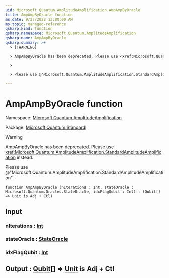 ```yaml
---
uid: Microsoft.Quantum.AmplitudeAmplification.AmpAmpByOracle
title: AmpAmpByOracle function
ms.date: 9/27/2022 12:00:00 AM
ms.topic: managed-reference
qsharp.kind: function
qsharp.namespace: Microsoft.Quantum.AmplitudeAmplification
qsharp.name: AmpAmpByOracle
qsharp.summary: >+
  > [!WARNING]

  > AmpAmpByOracle has been deprecated. Please use <xref:Microsoft.Quantum.AmplitudeAmplification.StandardAmplitudeAmplification> instead.

  >

  > Please use @"Microsoft.Quantum.AmplitudeAmplification.StandardAmplitudeAmplification".

---
```


# AmpAmpByOracle function

Namespace: [Microsoft.Quantum.AmplitudeAmplification](xref:Microsoft.Quantum.AmplitudeAmplification)

Package: [Microsoft.Quantum.Standard](https://nuget.org/packages/Microsoft.Quantum.Standard)


> [!WARNING]
> AmpAmpByOracle has been deprecated. Please use <xref:Microsoft.Quantum.AmplitudeAmplification.StandardAmplitudeAmplification> instead.
>
> Please use @"Microsoft.Quantum.AmplitudeAmplification.StandardAmplitudeAmplification".



```qsharp
function AmpAmpByOracle (nIterations : Int, stateOracle : Microsoft.Quantum.Oracles.StateOracle, idxFlagQubit : Int) : (Qubit[] => Unit is Adj + Ctl)
```


## Input

### nIterations : [Int](xref:microsoft.quantum.qsharp.valueliterals#int-literals)




### stateOracle : [StateOracle](xref:Microsoft.Quantum.Oracles.StateOracle)




### idxFlagQubit : [Int](xref:microsoft.quantum.qsharp.valueliterals#int-literals)





## Output : [Qubit](xref:microsoft.quantum.qsharp.valueliterals#qubit-literals)[] => [Unit](xref:microsoft.quantum.qsharp.valueliterals#unit-literal)  is Adj + Ctl

